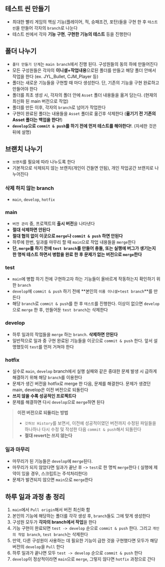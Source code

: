 ## 테스트 씬 만들기
- 최대한 빨리 게임의 핵심 기능(플레이어, 적, 승패조건, 포탄)들을 구현 한 후 `테스트 씬`을 만들어 각자의 `branch`로 나눈다
- 테스트 씬에서 각자 **기능 구현**, **구현한 기능의 테스트** 등을 진행한다

## 폴더 나누기
- `폴더 만들기 단계`는 `main branch`에서 진행 된다. 구성원들의 동의 하에 만들어진다
- 모든 구성원들은 각자의 **이니셜+작업내용**으로된 폴더를 만들고 해당 폴더 안에서 작업을 한다 (ex. JYL_Bullet, CJM_Player 등)
- 폴더는 새로운 기능들을 구현할 때 마다 생성한다. 단, 기존의 기능을 구현 완료하고 만들어야 한다
- 폴더를 최초 생성 시, 각자의 폴더 안에 `Asset` 폴더 내용들을 옮겨 담는다. (현재의 최신화 된 main 버전으로 작업)
- 폴더를 만든 이후, 각자의 `branch`로 넘어가 작업한다
- 구현이 완료된 폴더는 내용들을 `Asset` 폴더로 옮긴후 삭제한다 (**옮기기 전 기존의 Asset 폴더는 백업을 한다!**)
- **`develop`으로 `commit & push`를 하기 전에 먼저 테스트를 해야한다!**. (자세한 것은 뒤에 설명)

## 브랜치 나누기
- `브랜치`를 필요에 따라 나누도록 한다
- 기본적으로 삭제되지 않는 브랜치(개인이 건들면 안됨), 개인 작업공간 브랜치로 나누어진다
### 삭제 하지 않는 branch
- `main`, `develop`, `hotfix`

### main
- `버전 관리` 중, 프로젝트의 **출시 버전**을 나타낸다
- **절대 삭제하면 안된다**
- **절대 협의 없이 이곳으로 `merge`나 `commit & push` 하면 안된다**
- 하루에 한번, 일과를 마무리 할 때 `main`으로 작업 내용들을 `merge`한다
- **단, `merge`를 하기 전에 `test branch`를 만들어 충돌, 또는 실행에 버그가 생기는지 한 명씩 테스트 하면서 병합을 완료 한 후 문제가 없는 버전으로 `merge`한다**

### test
- `main`에 병합 하기 전에 구현하고자 하는 기능들이 올바르게 작동하는지 확인하기 위한 `branch`
- `develop`에 `commit & push` 하기 전에 **본인의 `이름 이니셜+test branch`**를 만든다
-  해당 `branch`로 `commit & push`를 한 후 `테스트`를 진행한다. 이상이 없으면 `develop`으로 `merge` 한 후, 만들어둔 `test branch`는 삭제한다

### develop
- 하루 일과의 작업들을 `merge` 하는 `branch`. **삭제하면 안된다**
- 일반적으로 일과 중 구현 완료된 기능들을 이곳으로 `commit & push` 한다. 앞서 설명했듯이 `test`를 먼저 거쳐야 한다

### hotfix
- 실수로 `main`, `develop` branch에서 실행 실패와 같은 중대한 문제 발생 시 급하게 해결하기 위해 해당 `branch`를 이용한다
- 문제가 생긴 버전을 hotfix로 merge 한 다음, 문제를 해결한다. 문제가 생겼던 main, develop은 이전 버전으로 되돌린다
- **쓰지 않을 수록 성공적인 프로젝트다**
- 문제를 해결하면 다시 `develop`으로 `merge`하면 된다

> __이전 버전으로 되돌리는 방법__
> - `깃허브 History`를 보면서, 이전에 성공적이였던 버전까지 수정된 파일들을 하나하나 다시 수정 및 작성한 다음  `commit & push`해서 되돌린다
> - **절대 revert는 쓰지 않는다**

### 일과 마무리
- 마무리가 된 기능들은 `develop`에 `merge`된다.
- 마무리가 되지 않았다면 일과가 끝난 후 -> `test`로 한 명씩 `merge`한다 ( 실행에 제약이 있을 경우, 스크립트는 주석처리한다)
- 문제가 발견되지 않으면 `main`으로 `merge`한다

## 하루 일과 과정 총 정리
1. `main`에서 `Pull origin`해서 버전 최신화 함
2. 본인의 기능에 해당하는 폴더를 각각 생성 후, `branch`들도 그에 맞게 생성한다
3. 구성원 모두가 **각자의 branch에서 작업**을 한다
4. 기능 구현이 완료되면 `test -> develop` 순으로 `commit & push` 한다. 그리고 `개인의 작업 branch`, `test branch`는 삭제한다
5. 만약, 다른 구성원이 사용하는 데 필요한 기능이 급한 것을 구현했다면 모두가 해당 버전의 `develop`을 `Pull` 한다
6. 하루 일과가 끝나면 모두 `test -> develop` 순으로 `commit & push` 한다
7. `develop`이 정상적이라면 `main`으로 `merge`, 그렇지 않다면 `hotfix` 과정으로 간다